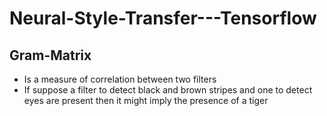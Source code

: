 # Neural-Style-Transfer---Tensorflow
## Gram-Matrix 
* Is a measure of correlation between two filters
* If suppose a filter to detect black and brown stripes and one to detect eyes are present then it might imply the presence of a tiger
